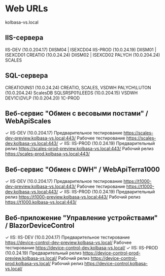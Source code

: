 # Web URLs
kolbasa-vs.local

## IIS-сервера
IIS-DEV (10.0.204.17)			DIISM04 | ISEXCD04
IIS-PROD (10.0.24.19)			DIISM01 | ISEXCD01
CREATIO (10.0.24.24)			DIISM02 | ISEXCD02
PALYCH (10.0.204.24)			SCALES

## SQL-сервера
CREATIO\INS1 (10.0.24.24)		CREATIO, SCALES, VSDWH
PALYCH\LUTON (10.0.204.24)		ScalesDB
SQLSRSP01\LEEDS (10.0.204.15)	VSDWH
DEV1C\DVLP (10.0.204.20)		1C-PROD

## Веб-сервис "Обмен с весовыми постами" / WebApiScales
✓ IIS-DEV (10.0.204.17)
Предварительное тестирование	https://scales-dev-preview.kolbasa-vs.local:443/
Рабочее тестирование			https://scales-dev.kolbasa-vs.local:443/
✓ IIS: IIS-PROD (10.0.24.19)
Предварительный релиз			https://scales-prod-preview.kolbasa-vs.local:443/
Рабочий релиз					https://scales-prod.kolbasa-vs.local:443/

## Веб-сервис "Обмен с DWH" / WebApiTerra1000
✓ IIS-DEV (10.0.204.17)
Предварительное тестирование	https://t1000-dev-preview.kolbasa-vs.local:443/
Рабочее тестирование			https://t1000-dev.kolbasa-vs.local:443/
✓ IIS: IIS-PROD (10.0.24.19)
Предварительный релиз			https://t1000-preview.kolbasa-vs.local:443/
Рабочий релиз					https://t1000.kolbasa-vs.local:443/

## Веб-приложение "Управление устройствами" / BlazorDeviceControl
✓ IIS: IIS-DEV (10.0.204.17)
Предварительное тестирование	https://device-control-dev-preview.kolbasa-vs.local/
Рабочее тестирование			https://device-control-dev.kolbasa-vs.local/
✓ IIS: IIS-PROD (10.0.24.19)
Предварительный релиз			https://device-control-prod-preview.kolbasa-vs.local/
Рабочий релиз					https://device-control-prod.kolbasa-vs.local/
Рабочий релиз					https://device-control.kolbasa-vs.local/
